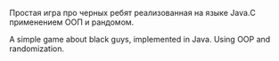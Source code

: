 Простая игра про черных ребят реализованная на языке Java.С применением ООП и рандомом.

A simple game about black guys, implemented in Java. Using OOP and randomization.